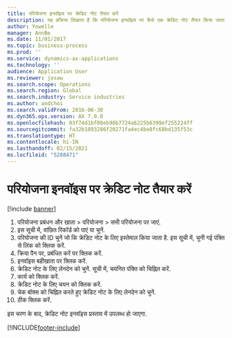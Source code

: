 ```yaml
---
title: परियोजना इनवॉइस पर क्रेडिट नोट तैयार करें
description: यह प्रक्रिया दिखाता है कि परियोजना इनवॉइस पर कैसे एक क्रेडिट नोट तैयार किया जाता है, जो पोस्ट किया जा चुका है.
author: Yowelle
manager: AnnBe
ms.date: 11/01/2017
ms.topic: business-process
ms.prod: ''
ms.service: dynamics-ax-applications
ms.technology: ''
audience: Application User
ms.reviewer: josaw
ms.search.scope: Operations
ms.search.region: Global
ms.search.industry: Service industries
ms.author: andchoi
ms.search.validFrom: 2016-06-30
ms.dyn365.ops.version: AX 7.0.0
ms.openlocfilehash: 03f74d1bf08eb98b7724a6225b6399ef255224ff
ms.sourcegitcommit: fa32b1893286f20271fa4ec4be8fc68bd135f53c
ms.translationtype: HT
ms.contentlocale: hi-IN
ms.lasthandoff: 02/15/2021
ms.locfileid: "5288471"
---
```

# <a name="create-a-credit-note-on-project-invoices"></a>परियोजना इनवॉइस पर क्रेडिट नोट तैयार करें

[!include [banner](../../includes/banner.md)]

1. परियोजना प्रबंधन और खाता > परियोजना > सभी परियोजना पर जाएं. 
2. इस सूची में, वांछित रिकॉर्ड को पाएं या चुनें. 
3. परियोजना की ID चुनें जो कि क्रेडिट नोट के लिए इस्तेमाल किया जाता है. इस सूची में, चुनी गई पंक्ति से लिंक को क्लिक करें. 
4. क्रिया पैन पर, प्रबंधित करें पर क्लिक करें. 
5. इनवॉइस बहीखाता पर क्लिक करें. 
6. क्रेडिट नोट के लिए लेनदेन को चुनें. सूची में, चयनित पंक्ति को चिह्नित करें. 
7. कार्य को क्लिक करें. 
8. क्रेडिट नोट के लिए चयन को क्लिक करें. 
9. चेक बॉक्स को चिह्नित करते हुए क्रेडिट नोट के लिए लेनदेन को चुनें.
10.  ठीक क्लिक करें. 

इस चरण के बाद, क्रेडिट नोट इनवॉइस प्रस्ताव में उपलब्ध हो जाएगा.


[!INCLUDE[footer-include](../../includes/footer-banner.md)]